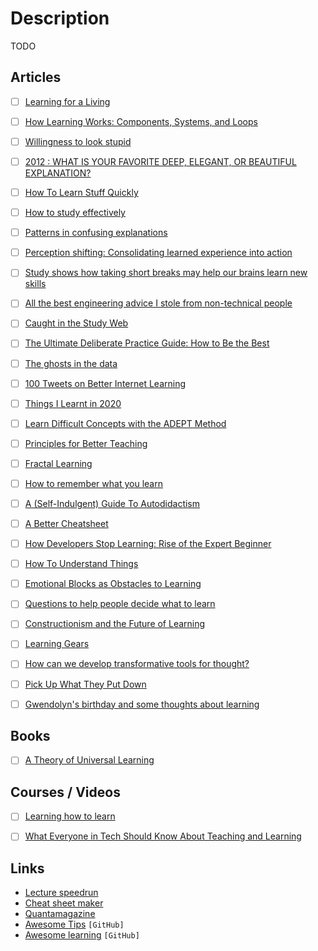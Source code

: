 # Description

TODO


## Articles

- [ ] [Learning for a Living](https://sloanreview.mit.edu/article/learning-for-a-living/)
- [ ] [How Learning Works: Components, Systems, and Loops](https://romandesign.co/how-learning-works-components-systems-and-loops/)
- [ ] [Willingness to look stupid](https://danluu.com/look-stupid/)
- [ ] [2012 : WHAT IS YOUR FAVORITE DEEP, ELEGANT, OR BEAUTIFUL EXPLANATION?](https://www.edge.org/responses/what-is-your-favorite-deep-elegant-or-beautiful-explanation)
- [ ] [How To Learn Stuff Quickly](https://www.joshwcomeau.com/blog/how-to-learn-stuff-quickly/)
- [ ] [How to study effectively](https://psyche.co/guides/how-research-from-psychology-can-help-you-study-effectively)
- [ ] [Patterns in confusing explanations](https://jvns.ca/blog/confusing-explanations/)
- [ ] [Perception shifting: Consolidating learned experience into action](https://markbao.com/journal/perception-shifting-consolidating-learned-experience-into-action)
- [ ] [Study shows how taking short breaks may help our brains learn new skills](https://www.ninds.nih.gov/News-Events/News-and-Press-Releases/Press-Releases/Study-shows-how-taking-short-breaks-may-help-our-brains)
- [ ] [All the best engineering advice I stole from non-technical people](https://bellmar.medium.com/all-the-best-engineering-advice-i-stole-from-non-technical-people-eb7f90ca2f5f)
- [ ] [Caught in the Study Web](https://every.to/cybernaut/caught-in-the-study-web)
- [ ] [The Ultimate Deliberate Practice Guide: How to Be the Best](https://fs.blog/deliberate-practice-guide/)
- [ ] [The ghosts in the data](https://veekaybee.github.io/2021/03/26/data-ghosts/)
- [ ] [100 Tweets on Better Internet Learning](https://hyperlink.academy/library/100-tweets-on-internet-learning)
- [ ] [Things I Learnt in 2020](https://drobinin.com/posts/things-i-learnt-in-2020/)
- [ ] [Learn Difficult Concepts with the ADEPT Method](https://betterexplained.com/articles/adept-method/)
- [ ] [Principles for Better Teaching](https://reflexio.debec.eu/principles-for-better-teaching)
- [ ] [Fractal Learning](https://reisub0.blog/fractal-learning.html)
- [ ] [How to remember what you learn](https://vasilishynkarenka.com/learning/)
- [ ] [A (Self-Indulgent) Guide To Autodidactism](https://www.jackkinsella.ie/articles/autodidactism)
- [ ] [A Better Cheatsheet](https://www.hillelwayne.com/post/cheatsheets/)
- [ ] [How Developers Stop Learning: Rise of the Expert Beginner](https://daedtech.com/how-developers-stop-learning-rise-of-the-expert-beginner/)
- [ ] [How To Understand Things](https://nabeelqu.co/understanding)
- [ ] [Emotional Blocks as Obstacles to Learning](https://acesounderglass.com/2020/06/12/emotional-blocks-as-obstacles-to-learning/)
- [ ] [Questions to help people decide what to learn](https://jvns.ca/blog/2020/06/14/questions-to-help-you-learn/)
- [ ] [Constructionism and the Future of Learning](https://taimur.me/posts/constructionism-and-the-future-of-learning/)
- [ ] [Learning Gears](https://www.swyx.io/learning-gears/)
- [ ] [How can we develop transformative tools for thought?](https://numinous.productions/ttft/)
- [ ] [Pick Up What They Put Down ](https://www.swyx.io/puwtpd/)
- [ ] [Gwendolyn's birthday and some thoughts about learning](https://revanthrameshkumar.github.io/gwurdblog/thoughts/about/learning/2018/12/21/first_post_thoughts_about_learning.html)


## Books

- [ ] [A Theory of Universal Learning](https://web.math.princeton.edu/~rvan/tri201106.pdf)


## Courses / Videos

- [ ] [Learning how to learn](https://www.coursera.org/learn/learning-how-to-learn)
- [ ] [What Everyone in Tech Should Know About Teaching and Learning](https://youtu.be/ewXvFQByRqY)


## Links

- [Lecture speedrun](https://zznidar.github.io/lecture-speedrun/)
- [Cheat sheet maker](https://cheatsheet-maker.herokuapp.com/)
- [Quantamagazine](https://www.quantamagazine.org/)
- [Awesome Tips](https://github.com/jbhuang0604/awesome-tips) `[GitHub]`
- [Awesome learning](https://github.com/curlpipe/awesome-learning) `[GitHub]`
